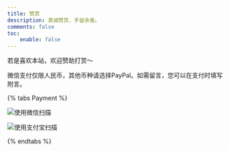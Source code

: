 ```yaml
---
title: 赞赏
description: 真诚赞赏，手留余香。
comments: false
toc:
    enable: false
---
```


若是喜欢本站，欢迎赞助打赏～

微信支付仅限人民币，其他币种请选择PayPal。如需留言，您可以在支付时填写附言。

{% tabs Payment %}

<!-- tab 微信@fa-brands fa-weixin -->
![使用微信扫描]()
<!-- endtab -->
<!-- tab PayPal@fa-brands fa-paypal -->
![使用支付宝扫描]()
<!-- endtab -->

{% endtabs %}